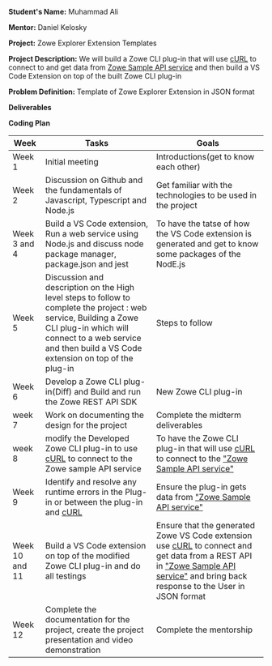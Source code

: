 **Student's Name:** Muhammad Ali

**Mentor:** Daniel Kelosky

**Project:** Zowe Explorer Extension Templates

**Project Description:** We will build a Zowe CLI plug-in that will use [cURL](https://curl.se/) to connect to and get data from [Zowe Sample API service](https://github.com/zowe/sample-spring-boot-api-service/blob/master/zowe-rest-api-sample-spring/README.md) and then build a VS Code Extension on top of the built Zowe CLI plug-in

**Problem Definition:** Template of Zowe Explorer Extension in JSON format

**Deliverables**

**Coding Plan**

| Week | Tasks | Goals |
|------|-------|-------|
| Week 1| Initial meeting| Introductions(get to know each other) |
| Week 2 | Discussion on Github and the fundamentals of Javascript, Typescript and Node.js | Get familiar with the technologies to be used in the project  |
| Week 3 and 4 | Build a VS Code extension, Run a web service using Node.js and discuss node package manager, package.json and jest |To have the tatse of how the VS Code extension is generated and get to know some packages of the NodE.js|
| Week 5 | Discussion and description on the High level steps to follow to complete the project : web service, Building a Zowe CLI plug-in which will connect to a web service and then build a VS Code extension on top of the plug-in |Steps to follow|
| Week 6 | Develop a Zowe CLI plug-in(Diff) and Build and run the Zowe REST API SDK | New Zowe CLI plug-in |
| week 7 | Work on documenting the design for the project |Complete the midterm deliverables|
| week 8 |modify the Developed Zowe CLI plug-in to use [cURL](https://curl.se/) to connect to the Zowe sample API service| To have the Zowe CLI plug-in that will use [cURL](https://curl.se/) to connect to the ["Zowe Sample API service"](https://github.com/zowe/sample-spring-boot-api-service/blob/master/zowe-rest-api-sample-spring/README.md)|
|Week 9| Identify and resolve any runtime errors in the Plug-in or between the plug-in and [cURL](https://curl.se/) | Ensure the plug-in gets data from ["Zowe Sample API service"](https://github.com/zowe/sample-spring-boot-api-service/blob/master/zowe-rest-api-sample-spring/README.md)|
| Week 10 and 11 |Build a VS Code extension on top of the modified Zowe CLI plug-in and do all testings| Ensure that the generated Zowe VS Code extension use [cURL](https://curl.se/) to connect and get data from a REST API in ["Zowe Sample API service"](https://github.com/zowe/sample-spring-boot-api-service/blob/master/zowe-rest-api-sample-spring/README.md) and bring back response to the User in JSON format |
| Week 12 | Complete the documentation for the project, create the project presentation and video demonstration | Complete the mentorship|